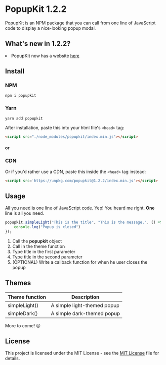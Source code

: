 # PopupKit 1.2.2

PopupKit is an NPM package that you can call from one line of JavaScript code to display a nice-looking popup modal.

## What's new in 1.2.2?

<li>PopupKit now has a website <a href="https://popupkit.netlify.com">here</a></li>

## Install

### NPM

```
npm i popupkit
```

### Yarn

```
yarn add popupkit
```

After installation, paste this into your html file's `<head>` tag:

```html
<script src="./node_modules/popupkit/index.min.js"></script>
```

#### or

### CDN

Or if you'd rather use a CDN, paste this inside the `<head>` tag instead:

```html
<script src='https://unpkg.com/popupkit@1.2.2/index.min.js'></script>
```

## Usage

All you need is one line of JavaScript code. Yep! You heard me right. <b>One</b> line is all you need.

```js
popupkit.simpleLight("This is the title", "This is the message.", () => {
    console.log("Popup is closed")
});
```

1. Call the <b>popupkit</b> object
2. Call in the theme function
3. Type title in the first parameter
4. Type title in the second parameter
5. (OPTIONAL) Write a callback function for when he user closes the popup

## Themes
| Theme function| Description |
| ------------- |-------------|
| simpleLight() | A simple light-themed popup |
| simpleDark()  | A simple dark-themed popup  |

More to come! 😉

## License

This project is licensed under the MIT License - see the <a href="https://github.com/BraydenTW/popupkit/blob/master/LICENSE">MIT License</a> file for details.